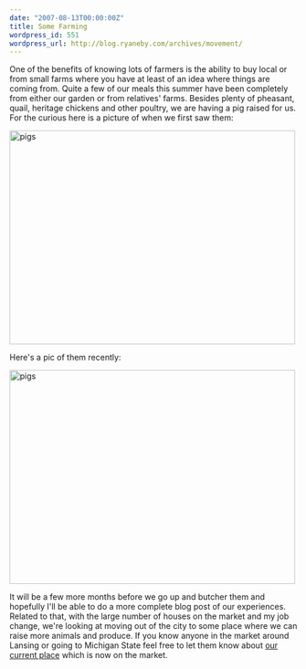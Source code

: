 ```yaml
---
date: "2007-08-13T00:00:00Z"
title: Some Farming
wordpress_id: 551
wordpress_url: http://blog.ryaneby.com/archives/movement/
---
```

One of the benefits of knowing lots of farmers is the ability to buy local or from small farms where you have at least of an idea where things are coming from. Quite a few of our meals this summer have been completely from either our garden or from relatives' farms. Besides plenty of pheasant, quail, heritage chickens and other poultry, we are having a pig raised for us. For the curious here is a picture of when we first saw them:

<a href="http://www.flickr.com/photos/ebyryan/519860898/" title="Photo Sharing"><img src="http://farm1.static.flickr.com/237/519860898_528b81b2ce.jpg" width="500" height="375" alt="pigs" /></a>

Here's a pic of them recently:

<a href="http://www.flickr.com/photos/ebyryan/1093852562/" title="Photo Sharing"><img src="http://farm2.static.flickr.com/1099/1093852562_8520e125a6.jpg" width="500" height="375" alt="pigs" /></a>

It will be a few more months before we go up and butcher them and hopefully I'll be able to do a more complete blog post of our experiences. Related to that, with the large number of houses on the market and my job change, we're looking at moving out of the city to some place where we can raise more animals and produce. If you know anyone in the market around Lansing or going to Michigan State feel free to let them know about <a href="http://303holmes.ryaneby.com/">our current place</a> which is now on the market.
